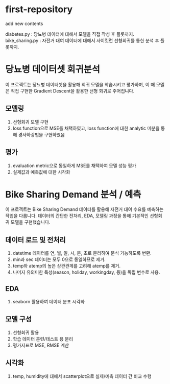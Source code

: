 # first-repository
add new contents

diabetes.py : 당뇨병 데이터에 대해서 모델을 직접 작성 후 플롯까지.
bike_sharing.py : 자전거 대여 데이터에 대해서 사이킷런 선형회귀를 통한 분석 후 플롯까지.

# 당뇨병 데이터셋 회귀분석
이 프로젝트는 당뇨병 데이터셋을 활용해 회귀 모델을 학습시키고 평가하며, 이 때 모델은 직접 구현한 Gradient Descent을 활용한 선형 회귀로 주어집니다.

## 모델링
1. 선형회귀 모델 구현
2. loss function으로 MSE를 채택하였고, loss function에 대한 analytic 미분을 통해 경사하강법을 구현하였음

## 평가
1. evaluation metric으로 동일하게 MSE를 채택하여 모델 성능 평가
2. 실제값과 예측값에 대한 시각화


# Bike Sharing Demand 분석 / 예측
이 프로젝트는 Bike Sharing Demand 데이터를 활용해 자전거 대여 수요를 예측하는 작업을 다룹니다.
데이터의 간단한 전처리, EDA, 모델링 과정을 통해 기본적인 선형회귀 모델을 구현했습니다.

## 데이터 로드 및 전처리
1. datetime 데이터를 연, 월, 일, 시, 분, 초로 분리하여 분석 가능하도록 변환.
2. min과 sec 데이터는 모두 0으로 동일하므로 제거.
3. temp와 atemp의 높은 상관관계를 고려해 atemp를 제거.
4. 나머지 유의미한 특성(season, holiday, workingday, 등)을 독립 변수로 사용.

## EDA
1. seaborn 활용하여 데이터 분포 시각화

## 모델 구성
1. 선형회귀 활용
2. 학습 데이터 훈련/테스트 용 분리
3. 평가지표로 MSE, RMSE 계산

## 시각화
1. temp, humidity에 대해서 scatterplot으로 실제/예측 데이터 간 비교 수행
